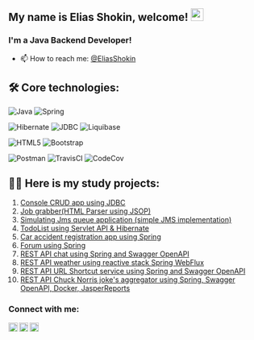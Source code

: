 ## My name is Elias Shokin, welcome! <img src="https://media.giphy.com/media/hvRJCLFzcasrR4ia7z/giphy.gif" width="25px">

### I'm a Java Backend Developer!
- 📫 How to reach me: [@EliasShokin](https://t.me/malletmustdie)

## 🛠️ Core technologies:
![Java](https://img.shields.io/badge/java-%23ED8B00.svg?style=for-the-badge&logo=java&logoColor=white)
![Spring](https://img.shields.io/badge/spring-%236DB33F.svg?style=for-the-badge&logo=spring&logoColor=white) 

![Hibernate](https://img.shields.io/badge/Hibernate-green?style=flat-square&logo=hibernate)
![JDBC](https://img.shields.io/badge/JDBC-738bff?style=flat-square) 
![Liquibase](https://img.shields.io/badge/Liquibase-ff3333?style=flat-square)

![HTML5](https://img.shields.io/badge/html5-%23E34F26.svg?style=for-the-badge&logo=html5&logoColor=white) 
![Bootstrap](https://img.shields.io/badge/bootstrap-%23563D7C.svg?style=for-the-badge&logo=bootstrap&logoColor=white)

![Postman](https://img.shields.io/badge/Postman-FF6C37?style=for-the-badge&logo=postman&logoColor=white)
![TravisCI](https://img.shields.io/badge/travis%20ci-%232B2F33.svg?style=for-the-badge&logo=travis&logoColor=white)
![CodeCov](https://img.shields.io/badge/codecov-%23ff0077.svg?style=for-the-badge&logo=codecov&logoColor=white)

## 👨‍💻 Here is my study projects:
1.  [Console CRUD app using JDBC](https://github.com/malletmustdie/jobj4_tracker)
2.  [Job grabber(HTML Parser using JSOP)](https://github.com/malletmustdie/job4j_grabber)
3.  [Simulating Jms queue application (simple JMS implementation)](https://github.com/malletmustdie/job4j_pooh)
4.  [TodoList using Servlet API & Hibernate](https://github.com/malletmustdie/todo-list)
5.  [Car accident registration app using Spring](https://github.com/malletmustdie/job4j_car_accident)
6.  [Forum using Spring](https://github.com/malletmustdie/forum)
7.  [REST API chat using Spring and Swagger OpenAPI](https://github.com/malletmustdie/job4j_chat)
8.  [REST API weather using reactive stack Spring WebFlux](https://github.com/malletmustdie/weather-reactive)
9.  [REST API URL Shortcut service using Spring and Swagger OpenAPI](https://github.com/malletmustdie/url-short-cut)
10. [REST API Chuck Norris joke's aggregator using Spring, Swagger OpenAPI, Docker, JasperReports](https://github.com/malletmustdie/chuck-server)

### Connect with me:
[<img align="left" alt="LinkedIn" width="18px" src="https://cdn.jsdelivr.net/npm/simple-icons@v3/icons/linkedin.svg" />][linkedin]
[<img align="left" alt="facebook" width="18px" src="https://cdn.jsdelivr.net/npm/simple-icons@3.3.0/icons/telegram.svg" />][telegram]
[<img align="left" alt="Instagram" width="18px" src="https://cdn.jsdelivr.net/npm/simple-icons@v3/icons/instagram.svg" />][instagram]

<br/>

[linkedin]: https://www.linkedin.com/in/elias-shokin-43a1a2216/
[telegram]: https://t.me/malletmustdie
[instagram]: https://www.instagram.com/malletmustdie/
